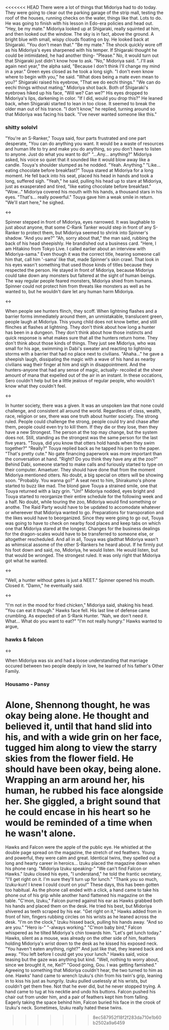 
<<<<<<< HEAD
There were a lot of things that Midoriya had to do today. They were going to clear out the parking garage of the strip mall, testing the roof of the houses, running checks on the water, things like that. Lots to do. He was going to finish with his lesson in Edo-era policies and head out. 
"Hey, be my mate."
Midoriya looked up at Shigaraki, really squinted at him, and then looked out the window. The sky is in fact, above the ground. A bright blue with small, wispy clouds floating on by. He looked back at Shigaraki.
"You don't mean that."
"Be my mate."
The shock quickly wore off as his Midoriya's eyes sharpened with his temper. If Shigaraki thought he could be intimidated, he had another thing-
"Please."
No, it would turn out that Shigaraki just didn't know how to ask.
"No," Midoriya said.
"..I'll ask again next year," the alpha said, "Because I don't think I'll change my mind in a year."
Green eyes closed as he took a long sigh.
"I don't even know where to begin with you," he said. "What does being a mate even mean to you?"
Shigaraki raised his eyebrow, "That we do eechi things."
"We can do eechi things without mating," Midoriya shot back. 
Both of Shigaraki's eyebrows hiked up his face, "Will we? Can we?" His eyes dropped to Midoriya's lips, darkening in color.
"If I did, would you drop this?"
He leaned back, when Shigaraki started to lean in too close. It seemed to break the older man out of his trance. 
"I don't know," he replied, turning around so that Midoriya was facing his back. "I've never wanted someone like this."


### shitty sololvl

"You're an S-Ranker," Touya said, four parts frustrated and one part desperate, "You can do anything you want. It would be a waste of resources and human life to try and make you do anything, so you don't have to listen to anyone. Just do what you want to do!"
"...Any... anything?" Midoriya asked, his voice so quiet that it sounded like it would blow away like a candle.
Touya's shoulder slumped as he nodded. "Yeah. Anything."
"Like... eating chocolate before breakfast?"
Touya stared at Midoriya for a long moment. He fell back into his seat, placed his head in hands and took a long, suffered sigh.
"Yeah," he said, pulling his head up to stare at Midoriya, just as exasperated and tired, "like eating chocolate before breakfast."
"Wow..." Midoriya covered his mouth with his hands, a thousand stars in his eyes. "That's... really powerful."
Touya gave him a weak smile in return. 
"We'll start here," he sighed. 

<->

Spinner stepped in front of Midoriya, eyes narrowed. It was laughable to just about anyone, that some C-Rank Tanker would step in front of any S-Ranker to protect them, but Midoriya seemed to shrink into Spinner's shadow.
"And you are?"
"Ah, sorry about that," the man said, rubbing the back of his head sheepishly. He brandished out a business card. "Here, I am Hitakino from Tokyo Live. I called earlier about an interview with Midoriya-sama."
Even though it was the correct title, hearing someone call him that, call him '-sama' like that, made Spinner's skin crawl. That look in his eyes wasn't something that used those kinds of titles because they respected the person. 
He stayed in front of Midoriya, because Midoriya could take down any monsters but faltered at the sight of human beings. The way regular people feared monsters, Midoriya shied from humans. Spinner could not protect him from threats like monsters as well as he wanted to, but he wouldn't dare let any human harm Midoriya.

<->

When people see hunters flinch, they scoff. When lightning flashes and a barrier forms immediately around them, an unmistakable, translucent green, people laugh at Midoriya. This young child does not know better, and still flinches at flashes at lightning.
They don't think about how long a hunter has been in a dungeon. They don't think about how those instincts and quick response is what makes sure that all the hunters return home. They don't think about those kinds of things. They just see Midoriya, who was small for his age, swimming in Dabi's sweater and reacting to lightning storms with a barrier that had no place next to civilians.
"Ahaha..." he gave a sheepish laugh, dissipating the magic with a wave of his hand as nearby civilians wag their finger at him and sigh in disappointment. 
And the hunters-anyone that had any sense of magic, actually- recoiled at the sheer amount of mana that expelled out of the air in an instant.
In these occations, Sero couldn't help but be a little jealous of regular people, who wouldn't know what they couldn't feel. 

<->

In hunter society, there was a given. It was an unspoken law that none could challenge, and consistent all around the world. Regardless of class, wealth, race, religion or sex, there was one truth about hunter society. 
The strong ruled.
People could challenge the strong, people could try and chase after them, people could even try to kill them. If they die or they lose, then they have a new Strongest. The person at the top may change, but the system does not. 
Still, standing as the strongest was the same person for the last five years.
"Touya, did you know that otters hold hands when they swim together?"
"Really?" Touya replied back as he tapped his pen to the paper. "That's pretty cute." No gate financing paperwork was more important than the conversation at hand.
"Right? Do you think they have any at the zoo?"
Behind Dabi, someone started to make calls and furiously started to type on their computer. Amaetuer. They should have done that from the moment Midoriya mentioned otters. No doubt, a big special on otters will be showing soon.
"Probably. You wanna go?"
A seat next to him, Shirakumo's phone started to buzz like mad. The blond gave Touya a strained smile, one that Touya returned with a lazy grin. 
"Un!" Midoriya nodded, eyes bright and Touya started to reorganize their entire schedule for the following week and a half. 
No doubt, while touring the zoo, Midoriya would find something or anothe. The Raid Party would have to be updated to accomodate whatever or whereever that Midoriya wanted to go. Preparations for transporation and the likes would have to beorganized. Since they were going to go out, Touya was going to have to check on nearby food places and keep tabs on which one that Midoriya stared at the longest. Changes for the business dealings for the dragon-scales would have to be transferred to someone else, or altogether rescheduled. 
And all in all, Touya was gladthat Midoriya wasn't as whimsical assome of the other S-Rankers he heard about. If he firmly put his foot down and said, no, Midoriya, he would listen. He would listen, but that would be wronged.
The strongest ruled. It was only right that Midoriya got what he wanted. 

<->

"Well, a hunter without gates is just a NEET."
Spinner opened his mouth. Closed it. 
"Damn," he eventually said. 

<->

"I'm not in the mood for fried chicken," Midoriya said, shaking his head. "You can eat it though."
Hawks face fell. His last line of defense came crumbling. As expected of an S-Rank Hunter.
"Nah, we don't need it. What... What do you want to eat?"
"I'm not really hungry."
Hawks wanted to argue, 

### hawks & falcon



<->

When Midoriya was six and had a loose understanding that marriage occured between two people deeply in love, he learned of his father's Other Family. 

### Housamo - Pansy

Alone, Shennong thought, he was okay being alone. He thought and believed it, until that hand slid into his, and with a wide grin on her face, tugged him along to view the starry skies from the flower field. He should have been okay, being alone.
Wrapping an arm around her, his human, he rubbed his face alongside her. She giggled, a bright sound that he could encase in his heart so he would be reminded of a time when he wasn't alone.
=======
Hawks and Falcon were the apple of the public eye. He whistled at the double page spread on the magazine, the stretch of red feathers. Young and powerful, they were calm and great. Identical twins, they spelled out a long and hearty career in heroics...
Izuku placed the magazine down when his phone rang.
"Midoriya Izuku speaking-"
"We can't find Falcon or Hawks."
Izuku closed his eyes, "I understand," he told the frantic secretary, "I'll get right on it. I'm sure they'll turn up for lunch."
"Thank you so much, Izuku-kun! I knew I could count on you!"
These days, this has been gotten too habitual. As the phone call ended with a click, a hand came to take his phone out of his grip while another hand flattened his magazine on the table.
"C'mon, Izuku," Falcon purred against his ear as Hawks grabbed both his hands and placed them on the desk. 
He tried his best, but Midoriya shivered as teeth scraped by his ear. 
"Get right on it," Hawks added from in front of him, fingers rubbing circles on his wrists as he leaned across the desk.
"I'm on the clock," Izuku hissed back, pulling his hands away. "And so are you."
"Hero is-"
"-always working."
"C'mon baby bird," Falcon whispered as he tilted Midoriya's chin towards him. "Let's get lunch today."
Hawks, silent as a mouse, was already on the other side of him, feathers holding Midoriya's wrist down to the desk as he kissed his exposed neck.
"You haven't eaten anything, right?"
And just like that, they leaned back and away. 
"You left before I could get you your lunch." Hawks said, voice teasing but the gaze was anything but kind.
"Well, nothing to worry about, since we brought it, ne, Kei?"
"Good going, Gou. I was getting famished."
Agreeing to something that Midoriya couldn't hear, the two turned to him as one.
Hawks' hand came to wrench Izuku's chin from his twin's grip, leaning in to kiss his just as hungrily. Izuku pulled uselessly at his wrists, but couldn't get them free. Not that he ever did, but he never stopped trying. A hand came to tug at his necktie and undo his buttons. Falcon pushed his chair out from under him, and a pair of feathers kept him from falling. Eagerly taking the space behind him, Falcon buried his face in the crook of Izuku's neck.
Sometimes, Izuku really hated these twins.
>>>>>>> 8ec587952f18f2f283da710e1b60b2502a9a6459
